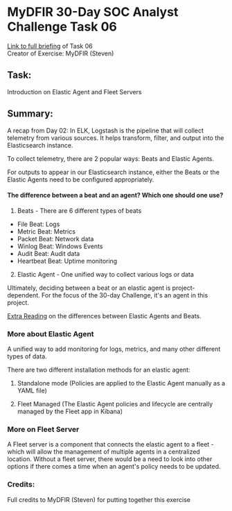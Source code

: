 # MyDFIR 30-Day SOC Analyst Challenge Task 06
[Link to full briefing](https://www.youtube.com/watch?v=0WklP6ZsP1g) of Task 06 </br>
Creator of Exercise: MyDFIR (Steven)

## Task:
Introduction on Elastic Agent and Fleet Servers

## Summary: 
A recap from Day 02:
In ELK, Logstash is the pipeline that will collect telemetry from various sources. It helps transform, filter, and output into the Elasticsearch instance. 

To collect telemetry, there are 2 popular ways: Beats and Elastic Agents. 

For outputs to appear in our Elasticsearch instance, either the Beats or the Elastic Agents need to be configured appropriately. 

#### The difference between a beat and an agent? Which one should one use? 

1. Beats - There are 6 different types of beats
- File Beat: Logs
- Metric Beat: Metrics
- Packet Beat: Network data
- Winlog Beat: Windows Events
- Audit Beat: Audit data
- Heartbeat Beat: Uptime monitoring

2. Elastic Agent - One unified way to collect various logs or data 

Ultimately, deciding between a beat or an elastic agent is project-dependent. For the focus of the 30-day Challenge, it's an agent in this project. 

[Extra Reading](https://www.elastic.co/guide/en/fleet/current/beats-agent-comparison.html#additional-capabilities-beats-and-agent) on the differences between Elastic Agents and Beats.

### More about Elastic Agent
A unified way to add monitoring for logs, metrics, and many other different types of data.

There are two different installation methods for an elastic agent: 

1. Standalone mode (Policies are applied to the Elastic Agent manually as a YAML file)

2. Fleet Managed (The Elastic Agent policies and lifecycle are centrally managed by the Fleet app in Kibana)

### More on Fleet Server
A Fleet server is a component that connects the elastic agent to a fleet - which will allow the management of multiple agents in a centralized location. 
Without a fleet server, there would be a need to look into other options if there comes a time when an agent's policy needs to be updated. 

### Credits:
Full credits to MyDFIR (Steven) for putting together this exercise
















